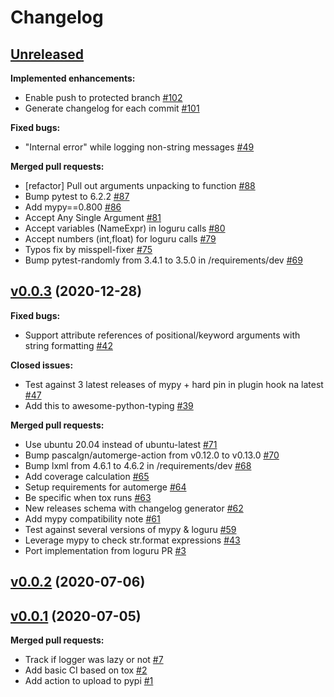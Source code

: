 # Changelog

## [Unreleased](https://github.com/kornicameister/loguru-mypy/tree/HEAD)

**Implemented enhancements:**

- Enable push to protected branch [\#102](https://github.com/kornicameister/loguru-mypy/pull/102)
- Generate changelog for each commit [\#101](https://github.com/kornicameister/loguru-mypy/pull/101)

**Fixed bugs:**

- "Internal error" while logging non-string messages [\#49](https://github.com/kornicameister/loguru-mypy/issues/49)

**Merged pull requests:**

- \[refactor\] Pull out arguments unpacking to function [\#88](https://github.com/kornicameister/loguru-mypy/pull/88)
- Bump pytest to 6.2.2 [\#87](https://github.com/kornicameister/loguru-mypy/pull/87)
- Add mypy==0.800 [\#86](https://github.com/kornicameister/loguru-mypy/pull/86)
- Accept Any Single Argument [\#81](https://github.com/kornicameister/loguru-mypy/pull/81)
- Accept variables \(NameExpr\) in loguru calls [\#80](https://github.com/kornicameister/loguru-mypy/pull/80)
- Accept numbers \(int,float\) for loguru calls [\#79](https://github.com/kornicameister/loguru-mypy/pull/79)
- Typos fix by misspell-fixer [\#75](https://github.com/kornicameister/loguru-mypy/pull/75)
- Bump pytest-randomly from 3.4.1 to 3.5.0 in /requirements/dev [\#69](https://github.com/kornicameister/loguru-mypy/pull/69)

## [v0.0.3](https://github.com/kornicameister/loguru-mypy/tree/v0.0.3) (2020-12-28)

**Fixed bugs:**

- Support attribute references of positional/keyword arguments with string formatting [\#42](https://github.com/kornicameister/loguru-mypy/issues/42)

**Closed issues:**

- Test against 3 latest releases of mypy + hard pin in plugin hook na latest [\#47](https://github.com/kornicameister/loguru-mypy/issues/47)
- Add this to awesome-python-typing [\#39](https://github.com/kornicameister/loguru-mypy/issues/39)

**Merged pull requests:**

- Use ubuntu 20.04 instead of ubuntu-latest [\#71](https://github.com/kornicameister/loguru-mypy/pull/71)
- Bump pascalgn/automerge-action from v0.12.0 to v0.13.0 [\#70](https://github.com/kornicameister/loguru-mypy/pull/70)
- Bump lxml from 4.6.1 to 4.6.2 in /requirements/dev [\#68](https://github.com/kornicameister/loguru-mypy/pull/68)
- Add coverage calculation [\#65](https://github.com/kornicameister/loguru-mypy/pull/65)
- Setup requirements for automerge [\#64](https://github.com/kornicameister/loguru-mypy/pull/64)
- Be specific when tox runs [\#63](https://github.com/kornicameister/loguru-mypy/pull/63)
- New releases schema with changelog generator [\#62](https://github.com/kornicameister/loguru-mypy/pull/62)
- Add mypy compatibility note [\#61](https://github.com/kornicameister/loguru-mypy/pull/61)
- Test against several versions of mypy & loguru [\#59](https://github.com/kornicameister/loguru-mypy/pull/59)
- Leverage mypy to check str.format expressions [\#43](https://github.com/kornicameister/loguru-mypy/pull/43)
- Port implementation from loguru PR [\#3](https://github.com/kornicameister/loguru-mypy/pull/3)

## [v0.0.2](https://github.com/kornicameister/loguru-mypy/tree/v0.0.2) (2020-07-06)

## [v0.0.1](https://github.com/kornicameister/loguru-mypy/tree/v0.0.1) (2020-07-05)

**Merged pull requests:**

- Track if logger was lazy or not [\#7](https://github.com/kornicameister/loguru-mypy/pull/7)
- Add basic CI based on tox [\#2](https://github.com/kornicameister/loguru-mypy/pull/2)
- Add action to upload to pypi [\#1](https://github.com/kornicameister/loguru-mypy/pull/1)



